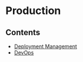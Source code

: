# Production

## Contents

- [Deployment Management](/Handbook/Production/Deployment%20Management)
- [DevOps](/Handbook/Production/DevOps)
